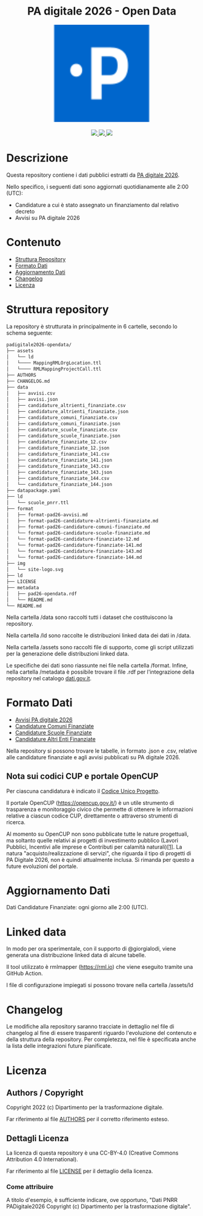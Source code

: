 <h1 align="center">PA digitale 2026 - Open Data</h1>

<div align="center">
<img width="256" height="256" src="img/site-logo.svg">
</div>

<br />
<div align="center">
    <!-- CoC -->
    <a href="CODE_OF_CONDUCT.md">
      <img src="https://img.shields.io/badge/Contributor%20Covenant-v2.0%20adopted-ff69b4.svg" />
    </a>
    <!-- last commit -->
    <a href="https://github.com/teamdigitale/padigitale2026-opendata/commits/main">
      <img src="https://img.shields.io/github/last-commit/teamdigitale/padigitale2026-opendata" />
    </a>
    <a href="https://repository.frictionlessdata.io/pages/dashboard.html?user=teamdigitale&repo=padigitale2026-opendata&flow=frictionless">
        <img src="https://github.com/teamdigitale/padigitale2026-opendata/actions/workflows/frictionless.yaml/badge.svg" />
    </a>
</div>

# Descrizione

Questa repository contiene i dati pubblici estratti da [PA digitale 2026](https://padigitale2026.gov.it/).

Nello specifico, i seguenti dati sono aggiornati quotidianamente alle 2:00 (UTC): 
- Candidature a cui è stato assegnato un finanziamento dal relativo decreto
- Avvisi su PA digitale 2026

# Contenuto

- [Struttura Repository](#struttura-repository)
- [Formato Dati](#formato-dati)
- [Aggiornamento Dati](#aggiornamento-dati)
- [Changelog](#changelog)
- [Licenza](#licenza)



# Struttura repository
La repository è strutturata in principalmente in 6 cartelle, secondo lo schema seguente:

```
padigitale2026-opendata/
├── assets
│   └── ld
│   └──── MappingRMLOrgLocation.ttl
│   └──── RMLMappingProjectCall.ttl
├── AUTHORS
├── CHANGELOG.md
├── data
│   ├── avvisi.csv
│   ├── avvisi.json
│   ├── candidature_altrienti_finanziate.csv
│   ├── candidature_altrienti_finanziate.json
│   ├── candidature_comuni_finanziate.csv
│   ├── candidature_comuni_finanziate.json
│   ├── candidature_scuole_finanziate.csv
│   ├── candidature_scuole_finanziate.json
│   ├── candidature_finanziate_12.csv
│   ├── candidature_finanziate_12.json
│   ├── candidature_finanziate_141.csv
│   ├── candidature_finanziate_141.json
│   ├── candidature_finanziate_143.csv
│   ├── candidature_finanziate_143.json
│   ├── candidature_finanziate_144.csv
│   └── candidature_finanziate_144.json
├── datapackage.yaml
├── ld
│   └── scuole_pnrr.ttl
├── format
│   ├── format-pad26-avvisi.md
│   ├── format-pad26-candidature-altrienti-finanziate.md
│   ├── format-pad26-candidature-comuni-finanziate.md
│   └── format-pad26-candidature-scuole-finanziate.md
│   └── format-pad26-candidature-finanziate-12.md
│   └── format-pad26-candidature-finanziate-141.md
│   └── format-pad26-candidature-finanziate-143.md
│   └── format-pad26-candidature-finanziate-144.md
├── img
│   └── site-logo.svg
├── ld
├── LICENSE
├── metadata
│   ├── pad26-opendata.rdf
│   └── README.md
└── README.md
```
Nella cartella /data sono raccolti tutti i dataset che costituiscono la repository. 

Nella cartella /ld sono raccolte le distribuzioni linked data dei dati in /data.

Nella cartella /assets sono raccolti file di supporto, come gli script utilizzati per la generazione delle distribuzioni linked data.

Le specifiche dei dati sono riassunte nei file nella cartella /format. Infine, nella cartella /metadata è possibile trovare il file .rdf per l'integrazione della repository nel catalogo [dati.gov.it](https://dati.gov.it/).

# Formato Dati
- [Avvisi PA digitale 2026](https://github.com/teamdigitale/padigitale2026-opendata/blob/main/format/format-pad26-avvisi.md)
- [Candidature Comuni Finanziate](https://github.com/teamdigitale/padigitale2026-opendata/blob/main/format/format-pad26-candidature-comuni-finanziate.md)
- [Candidature Scuole Finanziate](https://github.com/teamdigitale/padigitale2026-opendata/blob/main/format/format-pad26-candidature-scuole-finanziate.md)
- [Candidature Altri Enti Finanziate](https://github.com/teamdigitale/padigitale2026-opendata/blob/main/format/format-pad26-candidature-altrienti-finanziate.md)


Nella repository si possono trovare le tabelle, in formato .json e .csv, relative alle candidature finanziate e agli avvisi pubblicati su PA digitale 2026. 

## Nota sui codici CUP e portale OpenCUP

Per ciascuna candidatura è indicato il [Codice Unico Progetto](https://www.programmazioneeconomica.gov.it/sistema-mipcup/che-cose-il-cup/).

Il portale OpenCUP (https://opencup.gov.it/) è un utile strumento di trasparenza e monitoraggio civico che permette di ottenere le informazioni relative a ciascun codice CUP, direttamente o attraverso strumenti di ricerca.

Al momento su OpenCUP non sono pubblicate tutte le nature progettuali, ma soltanto quelle relativi ai progetti di investimento pubblico (Lavori Pubblici, Incentivi alle imprese e Contributi per calamità naturali)[[1]](https://opencup.gov.it/opendata). La natura "acquisto/realizzazione di servizi", che riguarda il tipo di progetti di PA Digitale 2026, non è quindi attualmente inclusa. Si rimanda per questo a future evoluzioni del portale.

# Aggiornamento Dati

Dati Candidature Finanziate: ogni giorno alle 2:00 (UTC).

# Linked data

In modo per ora sperimentale, con il supporto di @giorgialodi, viene generata una distribuzione linked data di alcune tabelle.

Il tool utilizzato è rmlmapper (https://rml.io) che viene eseguito tramite una GitHub Action.

I file di configurazione impiegati si possono trovare nella cartella /assets/ld

# Changelog

Le modifiche alla repository saranno tracciate in dettaglio nel file di changelog al fine di essere trasparenti riguardo l'evoluzione del contenuto e della struttura della repository. Per completezza, nel file è specificata anche la lista delle integrazioni future pianificate. 
 
# Licenza

## Authors / Copyright

Copyright 2022 (c) Dipartimento per la trasformazione digitale.

Far riferimento al file [AUTHORS](AUTHORS) per il corretto riferimento esteso. 

## Dettagli Licenza

La licenza di questa repository è una CC-BY-4.0 (Creative Commons Attribution 4.0 International). 

Far riferimento al file [LICENSE](LICENSE) per il dettaglio della licenza.

### Come attribuire

A titolo d'esempio, è sufficiente indicare, ove opportuno, "Dati PNRR PADigitale2026 Copyright (c) Dipartimento per la trasformazione digitale".


